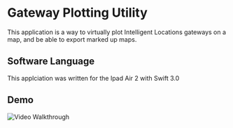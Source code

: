 # Gateway Plotting Utility
This application is a way to virtually plot Intelligent Locations gateways on a map, and be able to export marked up maps. 

## Software Language   
This applciation was written for the Ipad Air 2 with Swift 3.0

## Demo 
<img src='http://i.imgur.com/tZ9RMZH.gifv' title='Video Walkthrough' width='' alt='Video Walkthrough' />

